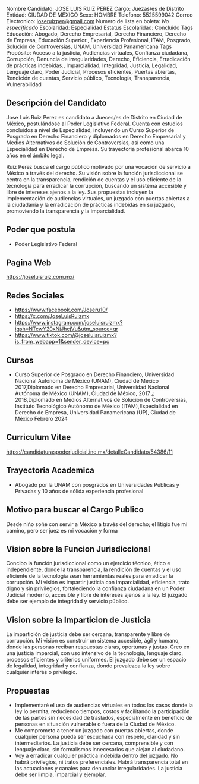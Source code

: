 Nombre Candidato: JOSE LUIS RUIZ PEREZ
Cargo: Juezas/es de Distrito
Entidad: CIUDAD DE MEXICO
Sexo: HOMBRE
Telefono: 5525599042
Correo Electronico: joseruizper@gmail.com
Numero de lista en boleta: *No especificado*
Escolaridad: Especialidad
Estatus Escolaridad: Concluido
Tags Educación: Abogado, Derecho Empresarial, Derecho Financiero, Derecho de Empresa, Educación Superior., Experiencia Profesional, ITAM, Posgrado, Solución de Controversias, UNAM, Universidad Panamericana
Tags Propósito: Acceso a la justicia, Audiencias virtuales, Confianza ciudadana, Corrupción, Denuncia de irregularidades, Derecho, Eficiencia, Erradicación de prácticas indebidas., Imparcialidad, Integridad, Justicia, Legalidad, Lenguaje claro, Poder Judicial, Procesos eficientes, Puertas abiertas, Rendición de cuentas, Servicio público, Tecnología, Transparencia, Vulnerabilidad


## Descripción del Candidato 

Jose Luis Ruiz Perez es candidato a Jueces/es de Distrito en Ciudad de México, postulándose al Poder Legislativo Federal. Cuenta con estudios concluidos a nivel de Especialidad, incluyendo un Curso Superior de Posgrado en Derecho Financiero y diplomados en Derecho Empresarial y Medios Alternativos de Solución de Controversias, así como una Especialidad en Derecho de Empresa. Su trayectoria profesional abarca 10 años en el ámbito legal.

Ruiz Perez busca el cargo público motivado por una vocación de servicio a México a través del derecho. Su visión sobre la función jurisdiccional se centra en la transparencia, rendición de cuentas y el uso eficiente de la tecnología para erradicar la corrupción, buscando un sistema accesible y libre de intereses ajenos a la ley. Sus propuestas incluyen la implementación de audiencias virtuales, un juzgado con puertas abiertas a la ciudadanía y la erradicación de prácticas indebidas en su juzgado, promoviendo la transparencia y la imparcialidad.


## Poder que postula

- Poder Legislativo Federal


## Pagina Web

https://joseluisruiz.com.mx/


## Redes Sociales

- https://www.facebook.com/Joseru10/
- https://x.com/JoseLuisRuizmx
- https://www.instagram.com/joseluisruizmx?igsh=NTcwY20xNjJhcjVu&utm_source=qr
- https://www.tiktok.com/@joseluisruizmx?is_from_webapp=1&sender_device=pc


## Cursos

- Curso Superior de Posgrado en Derecho Financiero, Universidad Nacional Autónoma de México (UNAM), Ciudad de México 2017,Diplomado en Derecho Empresarial, Universidad Nacional Autónoma de México (UNAM), Ciudad de México, 2017 ¿ 2018,Diplomado en Medios Alternativos de Solución de Controversias, Instituto Tecnológico Autónomo de México (ITAM),Especialidad en Derecho de Empresa, Universidad Panamericana (UP), Ciudad de México Febrero 2024


## Curriculum Vitae

https://candidaturaspoderjudicial.ine.mx/detalleCandidato/54386/11


## Trayectoria Academica

- Abogado por la UNAM con posgrados en Universidades Públicas y Privadas y 10 años de sólida experiencia profesional


## Motivo para buscar el Cargo Publico

Desde niño soñé con servir a México a través del derecho; el litigio fue mi camino, pero ser juez es mi vocación y forma


## Vision sobre la Funcion Jurisdiccional

Concibo la función jurisdiccional como un ejercicio técnico, ético e independiente, donde la transparencia, la rendición de cuentas y el uso eficiente de la tecnología sean herramientas reales para erradicar la corrupción. Mi visión es impartir justicia con imparcialidad, eficiencia, trato digno y sin privilegios, fortaleciendo la confianza ciudadana en un Poder Judicial moderno, accesible y libre de intereses ajenos a la ley. El juzgado debe ser ejemplo de integridad y servicio público.


## Vision sobre la Imparticion de Justicia

La impartición de justicia debe ser cercana, transparente y libre de corrupción. Mi visión es construir un sistema accesible, ágil y humano, donde las personas reciban respuestas claras, oportunas y justas. Creo en una justicia imparcial, con uso intensivo de la tecnología, lenguaje claro, procesos eficientes y criterios uniformes. El juzgado debe ser un espacio de legalidad, integridad y confianza, donde prevalezca la ley sobre cualquier interés o privilegio.


## Propuestas

- Implementaré el uso de audiencias virtuales en todos los casos donde la ley lo permita, reduciendo tiempos, costos y facilitando la participación de las partes sin necesidad de traslados, especialmente en beneficio de personas en situación vulnerable o fuera de la Ciudad de México.
- Me comprometo a tener un juzgado con puertas abiertas, donde cualquier persona pueda ser escuchada con respeto, claridad y sin intermediarios. La justicia debe ser cercana, comprensible y con lenguaje claro, sin formalismos innecesarios que alejan al ciudadano.
- Voy a erradicar cualquier práctica indebida dentro del juzgado. No habrá privilegios, ni tratos preferenciales. Habrá transparencia total en las actuaciones y canales para denunciar irregularidades. La justicia debe ser limpia, imparcial y ejemplar.

